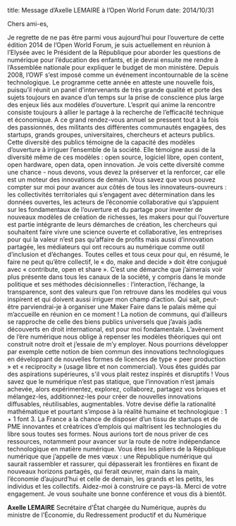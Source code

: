 title: Message d’Axelle LEMAIRE à l’Open World Forum
date: 2014/10/31

Chers ami-es,

Je regrette de ne pas être parmi vous aujourd’hui pour l’ouverture de cette édition 2014 de l’Open World Forum, je suis actuellement en réunion à l’Elysée avec le Président de la République pour aborder les questions de numérique pour l’éducation des enfants, et je devrai ensuite me rendre à l’Assemblée nationale pour expliquer le budget de mon ministère.
Depuis 2008, l’OWF s’est imposé comme un événement incontournable de la scène technologique. Le programme cette année en atteste une nouvelle fois, puisqu’il réunit un panel d’intervenants de très grande qualité et porte des sujets toujours en avance d’un temps sur la prise de conscience plus large des enjeux liés aux modèles d’ouverture. L’esprit qui anime la rencontre consiste toujours à allier le partage à la recherche de l’efficacité technique et économique.
A ce grand rendez-vous annuel se pressent tout à la fois des passionnés, des militants des différentes communautés engagées, des startups, grands groupes, universitaires,  chercheurs et acteurs publics. Cette diversité des publics témoigne de la capacité des modèles d’ouverture à irriguer l’ensemble de la société.
Elle témoigne aussi de la diversité même de ces modèles : open source, logiciel libre, open content, open hardware, open data, open innovation. Je vois cette diversité comme une chance - nous devons, vous devez la préserver et la renforcer, car elle est un moteur des innovations de demain.
Vous savez que vous pouvez compter sur moi pour avancer aux côtés de tous les innovateurs-ouvreurs : les collectivités territoriales qui s’engagent avec détermination dans les données ouvertes, les acteurs de l’économie collaborative qui s’appuient sur les fondamentaux de l’ouverture et du partage pour inventer de nouveaux modèles de création de richesses, les makers pour qui l’ouverture est partie intégrante de leurs démarches de création, les chercheurs qui souhaitent faire vivre une science ouverte et collaborative, les entreprises pour qui la valeur n’est pas qu’affaire de profits mais aussi d’innovation partagée, les médiateurs qui ont recours au numérique comme outil d’inclusion et d’échanges.
Toutes celles et tous ceux pour qui, en résumé, le faire ne peut qu’être collectif, le « do, make and decide » doit être conjugué avec « contribute, open et share ». C’est une démarche que j’aimerais voir plus présente dans tous les canaux de la société, y compris dans le monde politique et ses méthodes décisionnelles : l’interaction, l’échange, la transparence, sont des valeurs que l’on retrouve dans les modèles qui vous inspirent et qui doivent aussi irriguer mon champ d’action. Qui sait, peut-être parviendrai-je à organiser une Maker Faire dans le palais même qui m’accueille en réunion en ce moment ! La notion de communs, qui d’ailleurs se rapproche de celle des biens publics universels que j’avais jadis découverts en droit international, est pour moi fondamentale. L’avènement de l’ère numérique nous oblige à repenser les modèles théoriques qui ont construit notre droit et j’essaie de m’y employer. Nous pourrions développer par exemple cette notion de bien commun des innovations technologiques en développant de nouvelles formes de licences de type « peer production » et « reciprocity » (usage libre et non commercial). 
Vous êtes guidés par des aspirations supérieures, s'il vous plait restez inspirés et disruptifs ! Vous savez que le numérique n’est pas statique, que l’innovation n’est jamais achevée, alors expérimentez, explorez, collaborez, partagez vos briques et mélangez-les, additionnez-les pour créer de nouvelles innovations diffusables, réutilisables, augmentables. Votre devise défie la rationalité mathématique et pourtant s’impose à la réalité humaine et technologique : 1 + 1 font 3.
La France a la chance de disposer d’un tissu de startups et de PME innovantes et créatrices d’emplois qui maîtrisent les technologies du libre sous toutes ses formes. Nous aurions tort de nous priver de ces ressources, notamment pour avancer sur la route de notre indépendance technologique en matière numérique.
Vous êtes les piliers de la République numérique que j’appelle de mes vœux : une République numérique qui saurait rassembler et rassurer, qui dépasserait les frontières en fixant de nouveaux horizons partagés, qui ferait œuvrer, main dans la main, l’économie d’aujourd’hui et celle de demain, les grands et les petits, les individus et les collectifs. Aidez-moi à construire ce pays-là.
Merci de votre engagement. Je vous souhaite une bonne conférence et vous dis à bientôt.

**Axelle LEMAIRE**
Secrétaire d'État chargée du Numérique, auprès du ministre de l’Économie, du Redressement productif et du Numérique
